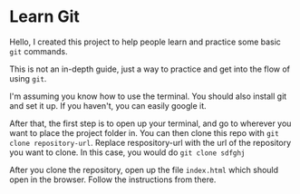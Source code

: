 # Learn Git
Hello, I created this project to help people learn and practice some basic `git` commands.

This is not an in-depth guide, just a way to practice and get into the flow of using `git`.

I'm assuming you know how to use the terminal. You should also install git and set it up. If you haven't, you can easily google it.

After that, the first step is to open up your terminal, and go to wherever you want to place the project folder in. You can then clone this repo with `git clone repository-url`. Replace respository-url with the url of the repository you want to clone. In this case, you would do `git clone sdfghj`

After you clone the repository, open up the file `index.html` which should open in the browser. Follow the instructions from there.